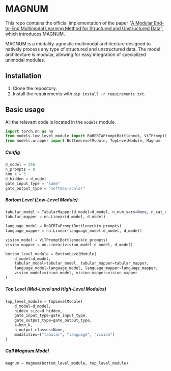 # MAGNUM

This repo contains the official implementation of the paper 
"[A Modular End-to-End Multimodal Learning Method for Structured and Unstructured Data](https://arxiv.org/abs/2403.04866)", 
which introduces MAGNUM.

MAGNUM is a modality-agnostic multimodal architecture designed to natively process any type of structured and unstructured data. 
The model architecture is modular, allowing for easy integration of specialized unimodal modules.

## Installation

1. Clone the repository.
2. Install the requirements with ```pip install -r requirements.txt```.

## Basic usage

All the relevant code is located in the `models` module.

```python
import torch.nn as nn
from models.low_level_module import RoBERTaPromptBottleneck, ViTPromptBottleneck, TabularMapper
from models.wrapper import BottomLevelModule, TopLevelModule, Magnum
```

##### Config
```python
d_model = 256
n_prompts = 8
knn_k = 3
d_hidden = d_model
gate_input_type = "same"
gate_output_type = "softmax-scalar"
```

##### Bottom Level (Low-Level Module)
```python
tabular_model = TabularMapper(d_model=d_model, n_num_vars=None, n_cat_vars=None, num_cat_vars_classes=None)
tabular_mapper = nn.Linear(d_model, d_model)

language_model = RoBERTaPromptBottleneck(n_prompts)
language_mapper = nn.Linear(language_model.d_model, d_model)

vision_model = ViTPromptBottleneck(n_prompts)
vision_mapper = nn.Linear(vision_model.d_model, d_model)

bottom_level_module = BottomLevelModule(
    d_model=d_model,
    tabular_model=tabular_model, tabular_mapper=tabular_mapper,
    language_model=language_model, language_mapper=language_mapper,
    vision_model=vision_model, vision_mapper=vision_mapper
)
```

##### Top Level (Mid-Level and High-Level Modules)
```python
top_level_module = TopLevelModule(
    d_model=d_model,
    hidden_size=d_hidden,
    gate_input_type=gate_input_type,
    gate_output_type=gate_output_type,
    k=knn_k,
    n_output_classes=None,
    modalities=["tabular", "language", "vision"]
)
```

##### Call Magnum Model
```python
magnum = Magnum(bottom_level_module, top_level_module)
```